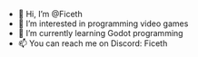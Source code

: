 - 👋 Hi, I’m @Ficeth
- 👀 I’m interested in programming video games
- 🌱 I’m currently learning Godot programming
- 📫 You can reach me on Discord: Ficeth

<!---
Ficeth/Ficeth is a ✨ special ✨ repository because its `README.md` (this file) appears on your GitHub profile.
You can click the Preview link to take a look at your changes.
--->
